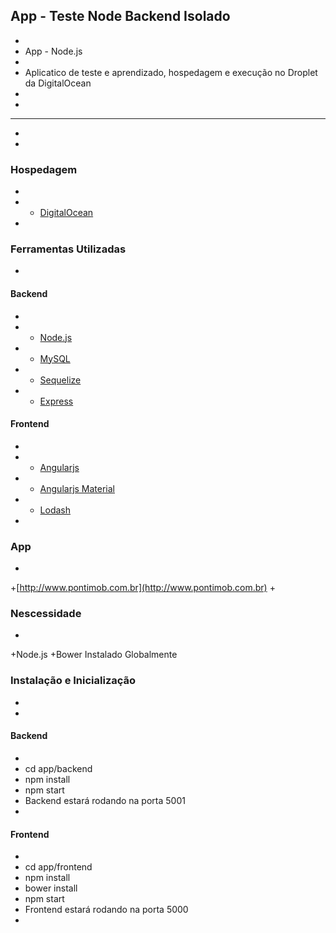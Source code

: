 ## App - Teste Node Backend Isolado
+
+ App - Node.js
+	
+ Aplicatico de teste e aprendizado, hospedagem e execução no Droplet da DigitalOcean
+ 
+
---
+
+
### Hospedagem
+
+ * [DigitalOcean](https://www.digitalocean.com)
+
### Ferramentas Utilizadas
+
#### Backend
+
+ * [Node.js](http://nodejs.org)
+ * [MySQL](https://www.mysql.com/)
+ * [Sequelize](http://docs.sequelizejs.com/)
+ * [Express](http://expressjs.com)
#### Frontend
+
+ * [Angularjs](https://angularjs.org/)
+ * [Angularjs Material](https://material.angularjs.org/latest/)
+ * [Lodash](https://lodash.com/)
+
### App 
+
+[http://www.pontimob.com.br](http://www.pontimob.com.br)
+
### Nescessidade
+
+Node.js
+Bower Instalado Globalmente

### Instalação e Inicialização
+
+
#### Backend
+
+    cd app/backend
+    npm install
+    npm start
+    Backend estará rodando na porta 5001
+
#### Frontend
+
+    cd app/frontend
+    npm install
+    bower install
+    npm start
+    Frontend estará rodando na porta 5000
+
